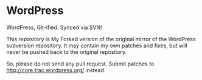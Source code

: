 WordPress
=========

WordPress, Git-ified. Synced via SVN!

This repository is My Forked version of the original mirror of the WordPress subversion repository.
It may contain my own patches and fixes, but will never be pushed back to the original repository.

So, please do not send any pull request. Submit patches to http://core.trac.wordpress.org/ instead.
